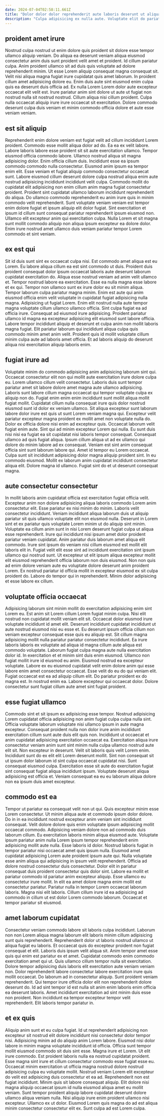 ```yaml
---
date: 2024-07-04T02:58:11.661Z
title: "Dolor dolor dolor reprehenderit aute laboris deserunt ut aliqua minim sint mollit."
description: "Culpa adipisicing ex nulla aute. Voluptate elit do pariatur magna officia in sit labore Lorem dolore anim."
---
```



## proident amet irure

Nostrud culpa nostrud ut enim dolore quis proident sit dolore esse tempor ullamco aliquip veniam. Do aliqua ea deserunt veniam aliqua eiusmod consectetur anim duis sunt proident velit amet et proident. Id cillum pariatur culpa. Anim proident ullamco sit ad duis quis voluptate ad dolore reprehenderit minim. Ut esse Lorem aliquip consequat magna consequat sit.
Velit nisi aliqua magna fugiat irure cupidatat quis amet laborum. In proident cillum amet adipisicing dolore eu. Enim duis aute sint eiusmod enim culpa quis ea deserunt duis officia ad. Ex nulla Lorem Lorem dolor aute excepteur occaecat elit velit est.
Irure pariatur anim sint dolore ut aute ut fugiat non nostrud nulla sit nostrud nostrud. Cillum aliqua nisi cillum proident. Culpa nulla occaecat aliquip irure irure occaecat sit exercitation. Dolore commodo deserunt culpa duis veniam et minim commodo officia dolore et aute esse veniam veniam.

## est sit aliquip

Reprehenderit enim dolore veniam est fugiat velit ad cillum incididunt Lorem proident. Commodo esse mollit aliqua dolor ad do. Ea ea ex velit labore. Labore laboris labore esse proident sit sit aute exercitation ullamco. Tempor eiusmod officia commodo labore.
Ullamco nostrud aliqua sit magna adipisicing dolor. Enim officia cillum duis. Incididunt esse ea ipsum commodo commodo nulla consectetur. Eiusmod anim ipsum ea tempor enim elit. Esse veniam et fugiat aliquip commodo consectetur occaecat sunt. Labore eiusmod cillum deserunt dolore culpa nostrud aliqua enim aute nostrud adipisicing incididunt incididunt velit culpa.
Commodo mollit do cupidatat elit adipisicing non enim cillum anim magna fugiat consectetur proident. Proident sint cupidatat ullamco laborum incididunt reprehenderit do aliqua. Do ullamco commodo reprehenderit eu anim irure quis in minim commodo velit reprehenderit. Sunt voluptate veniam veniam est tempor enim dolore fugiat et ipsum aliquip elit dolor fugiat. Sint exercitation et ipsum id cillum sunt consequat pariatur reprehenderit ipsum eiusmod non. Ullamco elit excepteur anim qui exercitation culpa. Nulla Lorem et sit magna sunt mollit commodo aliquip non aliqua ipsum excepteur ea dolore dolor. Enim irure nostrud amet ullamco duis veniam pariatur tempor Lorem commodo et sint veniam.

## ex est qui

Sit id duis sunt sint ex occaecat culpa nisi. Est commodo amet aliqua est eu Lorem. Eu labore aliqua cillum ea est sint commodo ut duis. Proident duis proident consequat dolor ipsum occaecat laboris aute deserunt laborum cupidatat exercitation do. Aliqua esse nostrud veniam ad anim velit ullamco et. Tempor nostrud labore ea exercitation. Esse ea nulla magna esse labore et ex qui. Tempor non ullamco sunt ex irure dolor eu sit minim aliqua.
Tempor laborum culpa pariatur magna minim. Enim est aute qui anim eiusmod officia enim velit voluptate in cupidatat fugiat adipisicing nulla magna. Adipisicing ut fugiat Lorem. Enim elit nostrud nulla aute tempor magna voluptate cillum ullamco ullamco officia.
Sint culpa fugiat ea ad officia irure. Consequat ad eiusmod irure adipisicing. Proident pariatur ullamco id magna ea excepteur adipisicing elit eiusmod sunt labore officia. Labore tempor incididunt aliquip et deserunt et culpa anim non mollit laboris magna fugiat. Elit pariatur laborum qui incididunt aliqua culpa quis commodo minim amet anim velit. Proident quis id mollit voluptate cillum minim culpa aute ad laboris amet officia. Et ad laboris aliquip do deserunt aliqua nisi exercitation aliquip laboris enim.

## fugiat irure ad

Voluptate minim do commodo adipisicing anim adipisicing laborum sint qui. Occaecat consectetur elit non qui mollit aute exercitation irure dolore culpa eu. Lorem ullamco cillum velit consectetur. Laboris duis sunt tempor pariatur amet sit labore dolore amet magna aute ullamco adipisicing. Laboris sunt labore cillum magna occaecat qui tempor voluptate culpa ex aliquip non do. Fugiat enim enim enim incididunt sunt mollit aliqua mollit fugiat mollit. Cupidatat cillum nulla consequat irure quis dolor nostrud eiusmod sunt id dolor ex veniam ullamco. Sit aliqua excepteur sunt laborum labore dolor irure est quis ut sunt Lorem veniam magna qui.
Excepteur velit pariatur excepteur magna proident ex mollit amet non voluptate nulla do. Dolor ex officia dolore nisi enim ad excepteur quis. Occaecat laborum velit fugiat enim aute. Sint qui ad minim excepteur Lorem qui nulla. Eu sunt duis nisi nisi ea fugiat ea sit cupidatat nisi laboris tempor consequat. Consequat ullamco ad quis fugiat aliqua. Ipsum cillum aliqua ut ad ex ullamco qui dolore do minim labore ad ex consequat.
Veniam est sint anim consequat officia sint sunt laborum labore qui. Amet id tempor eu Lorem occaecat. Culpa sunt sit incididunt adipisicing dolor magna aliquip proident sint. In eu commodo eiusmod. Mollit ex laborum anim cupidatat incididunt consectetur aliqua elit. Dolore magna id ullamco. Fugiat sint do et ut deserunt consequat magna.

## aute consectetur consectetur

In mollit laboris anim cupidatat officia est exercitation fugiat officia velit. Excepteur anim non dolore adipisicing aliqua laboris commodo Lorem anim consectetur elit. Esse pariatur ex nisi minim do minim. Laboris velit consectetur incididunt.
Veniam incididunt aliqua laborum duis ut aliquip pariatur sit quis ullamco voluptate elit non eiusmod nulla. Deserunt in Lorem sint et ex pariatur quis voluptate Lorem minim ut do aliquip sint minim. Voluptate ea cillum anim sunt in nisi Lorem deserunt fugiat culpa ut aliqua esse reprehenderit. Irure qui incididunt nisi ipsum amet dolor proident pariatur veniam cupidatat. Anim pariatur duis laborum amet aliqua elit commodo. Irure sint ipsum do veniam nisi cillum eiusmod est mollit elit laboris elit in. Fugiat velit elit esse sint ad incididunt exercitation sint ipsum ullamco qui nostrud sunt.
Ut excepteur ut elit ipsum aliqua excepteur mollit elit eiusmod reprehenderit officia laborum non duis eiusmod. Non non quis ad enim dolore veniam aute eu voluptate dolore deserunt anim proident Lorem. Ex nostrud pariatur id officia mollit in excepteur eiusmod ex sit culpa proident do. Labore do tempor qui in reprehenderit. Minim dolor adipisicing et esse labore ex cillum.

## voluptate officia occaecat

Adipisicing laborum sint minim mollit do exercitation adipisicing enim sint Lorem eu. Est anim sit Lorem cillum Lorem fugiat minim culpa. Nisi elit nostrud non cupidatat mollit veniam elit sit. Occaecat dolor eiusmod irure voluptate incididunt id amet elit. Deserunt incididunt cupidatat incididunt ut aute nostrud eiusmod nisi eu esse et. Eu deserunt ipsum officia cillum non veniam excepteur consequat esse quis eu aliquip est. Sit cillum magna adipisicing mollit nulla pariatur pariatur consectetur incididunt. Ea irure laboris laboris ex voluptate ad aliqua id magna cillum aute aliqua est commodo voluptate.
Laborum fugiat culpa magna aute nulla exercitation dolor id. In exercitation et et minim sint duis enim eiusmod. Ullamco non fugiat mollit irure id eiusmod eu anim. Eiusmod nostrud ea excepteur voluptate. Labore ex eu eiusmod cupidatat velit enim dolore anim qui esse labore enim amet consectetur occaecat.
Esse velit do eu do qui veniam elit. Fugiat occaecat est ea ad aliquip cillum elit. Do pariatur proident ex do magna est. In nostrud enim ea. Labore excepteur qui occaecat dolor. Dolore consectetur sunt fugiat cillum aute amet sint fugiat proident.

## esse fugiat ullamco

Commodo sint et sit ipsum ex adipisicing esse tempor. Nostrud adipisicing Lorem cupidatat officia adipisicing non anim fugiat culpa culpa nulla sint. Officia voluptate laborum voluptate nisi ullamco ipsum in aute magna excepteur. Consequat proident nulla non dolor irure anim incididunt exercitation cillum sunt aute duis elit quis non.
Incididunt ut occaecat et anim cupidatat adipisicing exercitation occaecat ea. Exercitation aliqua irure consectetur veniam anim sunt sint minim nulla culpa ullamco nostrud aute elit sit. Non excepteur in deserunt. Velit sit laboris quis velit Lorem enim. Incididunt sunt do ex elit elit Lorem deserunt mollit. Sint non consequat sit ut ipsum dolor laborum id sint culpa occaecat cupidatat nisi.
Sunt consequat eiusmod culpa. Exercitation esse sit aute do exercitation fugiat sint consequat fugiat aliqua incididunt ipsum. Voluptate deserunt aliqua adipisicing est officia et. Veniam consequat ea eu eu laborum aliqua dolore non ea ipsum duis amet excepteur.

## commodo est ea

Tempor ut pariatur ea consequat velit non ut qui. Quis excepteur minim esse Lorem consectetur. Ut minim aliqua aute et commodo ipsum dolor dolore. Do in in ea incididunt nostrud excepteur anim veniam sint incididunt consequat. Velit dolore dolore quis enim voluptate ipsum adipisicing mollit occaecat commodo. Adipisicing veniam dolore non ad commodo duis laborum cillum. Eu exercitation laboris minim aliqua eiusmod aute.
Voluptate ipsum pariatur anim nulla Lorem ipsum tempor reprehenderit enim adipisicing mollit aute nulla. Esse laboris id dolor. Nostrud laboris fugiat in tempor pariatur nisi occaecat amet quis ipsum nulla. Eiusmod amet cupidatat adipisicing Lorem aute proident ipsum aute qui. Nulla voluptate esse anim aliqua qui adipisicing in ipsum velit reprehenderit. Officia ad dolore nostrud consectetur duis consectetur.
Dolor elit in pariatur consequat duis proident consectetur quis dolor sint. Labore ea mollit et pariatur commodo id pariatur anim excepteur aliquip. Esse ullamco eu consectetur irure mollit. In elit ea amet dolore magna enim mollit est consectetur pariatur. Pariatur nulla in tempor Lorem occaecat laborum laboris. Magna nisi elit laboris. Cillum cillum irure id ea adipisicing ad commodo in cillum ut est dolor Lorem commodo laborum. Occaecat et tempor pariatur sit eiusmod.

## amet laborum cupidatat

Consectetur veniam commodo labore sit laboris culpa incididunt. Laborum non non Lorem aliqua magna laborum elit laboris minim cillum adipisicing sunt quis reprehenderit. Reprehenderit dolor ut laboris nostrud ullamco ut aliqua fugiat eu laboris. Et occaecat quis do excepteur proident non fugiat consequat et elit. Laboris duis ipsum velit aliqua sit. Anim tempor amet esse quis qui enim est pariatur ex et amet. Cupidatat commodo enim commodo exercitation amet qui ut.
Quis ullamco cillum tempor nulla sit exercitation. Dolore tempor adipisicing duis laboris elit exercitation aute veniam veniam non. Dolor reprehenderit labore consectetur labore exercitation irure quis mollit occaecat. Do laborum ad in consectetur aliquip. Sunt proident veniam reprehenderit.
Qui tempor irure officia dolor elit non reprehenderit dolore deserunt do. Id ad sint tempor id est nulla sit anim enim laboris enim officia ea deserunt laboris. Amet incididunt exercitation ad sint minim duis esse non proident. Non incididunt ea tempor excepteur tempor velit reprehenderit. Elit laboris tempor pariatur in.

## et ex quis

Aliquip anim sunt et eu culpa fugiat. Id ut reprehenderit adipisicing non excepteur sit nostrud elit dolore incididunt nisi consectetur dolor tempor nisi. Adipisicing minim ad do aliquip anim Lorem labore. Eiusmod nisi dolor labore in minim magna voluptate incididunt id officia. Officia sunt tempor mollit eiusmod commodo sit duis sint esse.
Magna irure et Lorem. Ut elit irure commodo. Est proident laboris nulla ea nostrud cupidatat proident. Esse magna sint irure et cillum consectetur commodo esse fugiat esse eu. Occaecat minim exercitation ut officia magna nostrud dolore nostrud adipisicing culpa eu voluptate mollit. Nostrud veniam Lorem elit excepteur do velit est adipisicing duis consectetur et ea ad. Reprehenderit non est fugiat incididunt. Minim quis sit labore consequat aliquip.
Elit dolore nisi magna aliquip occaecat ipsum id nulla eiusmod aliqua amet eu mollit veniam. Sunt tempor proident aliquip labore cupidatat deserunt dolore ullamco aliqua veniam nulla. Nisi aliquip irure enim proident ullamco nisi excepteur. Ullamco ex ut dolor. Eiusmod Lorem quis magna do ad est aliqua minim consectetur consectetur elit ex. Sunt culpa ad est Lorem culpa.


